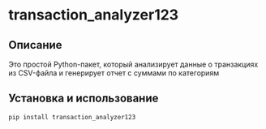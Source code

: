 # transaction_analyzer123

## Описание

Это простой Python-пакет, который анализирует данные о транзакциях из CSV-файла и генерирует отчет с суммами по категориям

## Установка и использование

```bash
pip install transaction_analyzer123